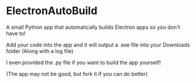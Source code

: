 # ElectronAutoBuild
A small Python app that automatically builds Electron apps so you don't have to!


Add your code into the app and it will output a .exe file into your Downloads folder (Along with a log file)

I even provided the .py file if you want to build the app yourself!


(The app may not be good, but fork it if you can do better)
